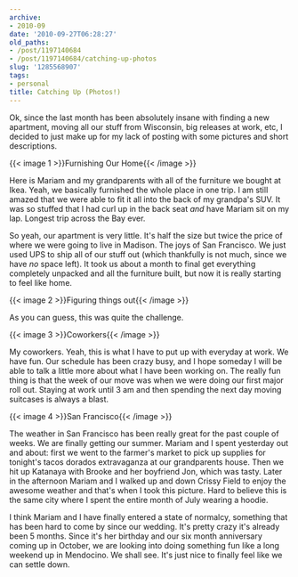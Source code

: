 ```yaml
---
archive:
- 2010-09
date: '2010-09-27T06:28:27'
old_paths:
- /post/1197140684
- /post/1197140684/catching-up-photos
slug: '1285568907'
tags:
- personal
title: Catching Up (Photos!)
---
```


Ok, since the last month has been absolutely insane with finding a new
apartment, moving all our stuff from Wisconsin, big releases at work, etc,
I decided to just make up for my lack of posting with some pictures and
short descriptions.

{{< image 1 >}}Furnishing Our Home{{< /image >}}

Here is Mariam and my grandparents with all of the furniture we bought at
Ikea.  Yeah, we basically furnished the whole place in one trip.  I am
still amazed that we were able to fit it all into the back of my grandpa's
SUV.  It was so stuffed that I had curl up in the back seat *and* have
Mariam sit on my lap.  Longest trip across the Bay ever.

So yeah, our apartment is very little.  It's half the size but twice the
price of where we were going to live in Madison.  The joys of San
Francisco.  We just used UPS to ship all of our stuff out (which
thankfully is not much, since we have *no* space left).  It took us about
a month to final get everything completely unpacked and all the furniture
built, but now it is really starting to feel like home.

{{< image 2 >}}Figuring things out{{< /image >}}

As you can guess, this was quite the challenge.

{{< image 3 >}}Coworkers{{< /image >}}

My coworkers.  Yeah, this is what I have to put up with everyday at work.
We have fun.  Our schedule has been crazy busy, and I hope someday I will
be able to talk a little more about what I have been working on.  The
really fun thing is that the week of our move was when we were doing our
first major roll out.  Staying at work until 3 am and then spending the
next day moving suitcases is always a blast.

{{< image 4 >}}San Francisco{{< /image >}}

The weather in San Francisco has been really great for the past couple of
weeks.  We are finally getting our summer.  Mariam and I spent yesterday
out and about: first we went to the farmer's market to pick up supplies
for tonight's tacos dorados extravaganza at our grandparents house.  Then
we hit up Katanaya with Brooke and her boyfriend Jon, which was tasty.
Later in the afternoon Mariam and I walked up and down Crissy Field to
enjoy the awesome weather and that's when I took this picture.  Hard to
believe this is the same city where I spent the entire month of July
wearing a hoodie.

I think Mariam and I have finally entered a state of normalcy, something
that has been hard to come by since our wedding.  It's pretty crazy it's
already been 5 months.  Since it's her birthday and our six month
anniversary coming up in October, we are looking into doing something fun
like a long weekend up in Mendocino.  We shall see.  It's just nice to
finally feel like we can settle down.



